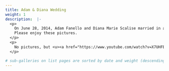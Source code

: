 ```yaml
---
title: Adam & Diana Wedding
weight: 1
description:  |-
  <p>
    On June 28, 2014, Adam Fanello and Diana Marie Scalise married in a late 19th century western themed ceremony.
    Please enjoy these pictures.
  </p>
  <p>
    No pictures, but <u><a href="https://www.youtube.com/watch?v=X7UHFBvcYHg">here's VIDEO of the proposal!</a></u> 
  </p>

# sub-galleries on list pages are sorted by date and weight (descending)
---
```

